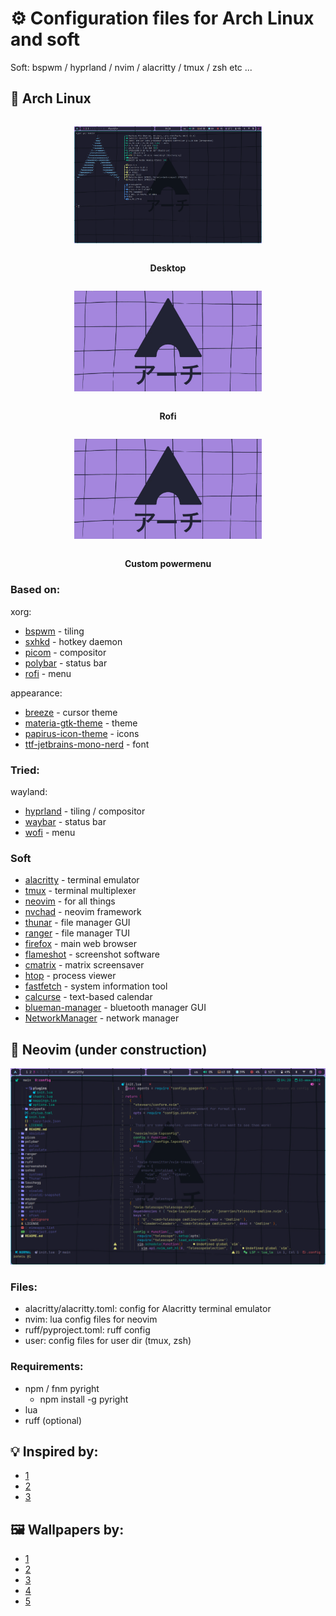 # ⚙️ Configuration files for Arch Linux and soft

Soft:
bspwm / hyprland / nvim / alacritty / tmux / zsh etc ...

## 🐧 Arch Linux

<div style="text-align: center;">

  <figure style="display: inline-block; text-align: center; margin: 1em;">
    <img src="screenshots/arch_bspwm.png" alt="arch bspwm" style="max-width: 300px;">
  </figure>
  <p align="center"><strong>Desktop</strong></p>

  <figure style="display: inline-block; text-align: center; margin: 1em;">
    <img src="screenshots/rofi_drun.gif" alt="Rofi" style="max-width: 300px;">
  </figure>
  <p align="center"><strong>Rofi</strong></p>

  <figure style="display: inline-block; text-align: center; margin: 1em;">
    <img src="screenshots/rofi_powermenu.gif" alt="Custom powermenu" style="max-width: 300px;">
  </figure>
  <p align="center"><strong>Custom powermenu</strong></p>

</div>

### Based on:
xorg:
- [bspwm](https://github.com/baskerville/bspwm) - tiling
- [sxhkd](https://github.com/baskerville/sxhkd) - hotkey daemon
- [picom](https://github.com/yshui/picom) - compositor
- [polybar](https://github.com/polybar/polybar) - status bar
- [rofi](https://github.com/davatorium/rofi) - menu

appearance:
- [breeze](https://archlinux.org/packages/extra/x86_64/breeze/) - cursor theme
- [materia-gtk-theme](https://archlinux.org/packages/extra/any/materia-gtk-theme/) - theme
- [papirus-icon-theme](https://github.com/PapirusDevelopmentTeam/papirus-icon-theme) - icons
- [ttf-jetbrains-mono-nerd](https://archlinux.org/packages/extra/any/ttf-jetbrains-mono-nerd/) - font

### Tried:
wayland:
- [hyprland](https://github.com/hyprwm/Hyprland) - tiling / compositor
- [waybar](https://github.com/Alexays/Waybar) - status bar
- [wofi](https://man.archlinux.org/man/wofi.1.en) - menu

### Soft
- [alacritty](https://github.com/alacritty/alacritty) - terminal emulator
- [tmux](https://github.com/tmux/tmux) - terminal multiplexer
- [neovim](https://github.com/neovim/neovim) - for all things
- [nvchad](https://github.com/NvChad/NvChad) - neovim framework
- [thunar](https://gitlab.xfce.org/xfce/thunar) - file manager GUI
- [ranger](https://github.com/ranger/ranger) - file manager TUI
- [firefox](https://www.mozilla.org/ru/firefox/new/) - main web browser
- [flameshot](https://github.com/flameshot-org/flameshot) - screenshot software
- [cmatrix](https://github.com/abishekvashok/cmatrix) - matrix screensaver
- [htop](https://github.com/htop-dev/htop) - process viewer
- [fastfetch](https://github.com/fastfetch-cli/fastfetch) - system information tool
- [calcurse](https://github.com/lfos/calcurse) - text-based calendar
- [blueman-manager](https://github.com/blueman-project/blueman) - bluetooth manager GUI
- [NetworkManager](https://networkmanager.dev/) - network manager

## 📝 Neovim (under construction)

<p align="center">
    <img src="screenshots/nvim.png">
</p>

### Files:
- alacritty/alacritty.toml: config for Alacritty terminal emulator
- nvim: lua config files for neovim
- ruff/pyproject.toml: ruff config
- user: config files for user dir (tmux, zsh)

### Requirements:
- npm / fnm pyright
    * npm install -g pyright
- lua
- ruff (optional)

## 💡 Inspired by:
- [1](https://github.com/gh0stzk/dotfiles)
- [2](https://github.com/Zproger/bspwm-dotfiles)
- [3](https://github.com/raexera/tokyo)

## 🖼 Wallpapers by:
- [1](https://github.com/gh0stzk/dotfiles)
- [2](https://github.com/connorslade/ArchPapers)
- [3](https://github.com/LagrangianLad/arch-minimal-wallpapers)
- [4](https://github.com/archcraft-os/archcraft-wallpapers)
- [5](https://github.com/raexera/tokyo)

